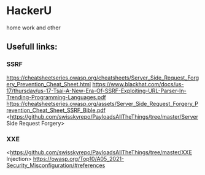 # HackerU
home work and other
## Usefull links:

### SSRF
<https://cheatsheetseries.owasp.org/cheatsheets/Server_Side_Request_Forgery_Prevention_Cheat_Sheet.html>
<https://www.blackhat.com/docs/us-17/thursday/us-17-Tsai-A-New-Era-Of-SSRF-Exploiting-URL-Parser-In-Trending-Programming-Languages.pdf>
<https://cheatsheetseries.owasp.org/assets/Server_Side_Request_Forgery_Prevention_Cheat_Sheet_SSRF_Bible.pdf>
<https://github.com/swisskyrepo/PayloadsAllTheThings/tree/master/Server Side Request Forgery>

### XXE
<https://github.com/swisskyrepo/PayloadsAllTheThings/tree/master/XXE Injection>
<https://owasp.org/Top10/A05_2021-Security_Misconfiguration/#references>
